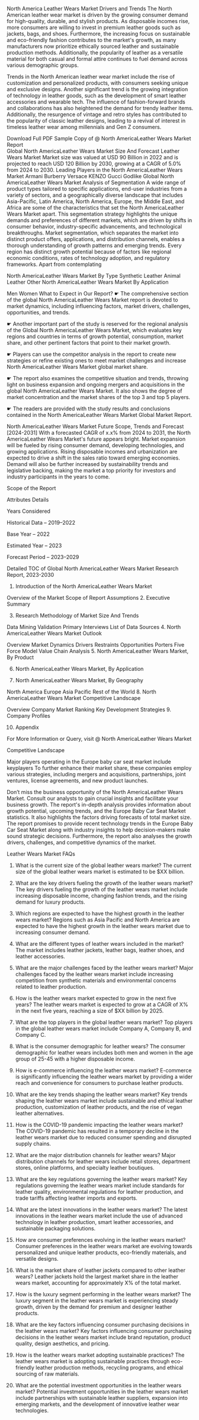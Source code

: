 North America Leather Wears Market Drivers and Trends
The North American leather wear market is driven by the growing consumer demand for high-quality, durable, and stylish products. As disposable incomes rise, more consumers are willing to invest in premium leather goods such as jackets, bags, and shoes. Furthermore, the increasing focus on sustainable and eco-friendly fashion contributes to the market's growth, as many manufacturers now prioritize ethically sourced leather and sustainable production methods. Additionally, the popularity of leather as a versatile material for both casual and formal attire continues to fuel demand across various demographic groups.

Trends in the North American leather wear market include the rise of customization and personalized products, with consumers seeking unique and exclusive designs. Another significant trend is the growing integration of technology in leather goods, such as the development of smart leather accessories and wearable tech. The influence of fashion-forward brands and collaborations has also heightened the demand for trendy leather items. Additionally, the resurgence of vintage and retro styles has contributed to the popularity of classic leather designs, leading to a revival of interest in timeless leather wear among millennials and Gen Z consumers.

Download Full PDF Sample Copy of @ North AmericaLeather Wears Market Report  
Global North AmericaLeather Wears Market Size And Forecast
Leather Wears Market Market size was valued at USD 90 Billion in 2022 and is projected to reach USD 120 Billion by 2030, growing at a CAGR of 5.0% from 2024 to 2030.
Leading Players in the North AmericaLeather Wears Market
Armani
Burberry
Versace
KENZO
Gucci
Godlike
Global North AmericaLeather Wears Market Analysis of Segmentation
A wide range of product types tailored to specific applications, end-user industries from a variety of sectors, and a geographically diverse landscape that includes Asia-Pacific, Latin America, North America, Europe, the Middle East, and Africa are some of the characteristics that set the North AmericaLeather Wears Market apart. This segmentation strategy highlights the unique demands and preferences of different markets, which are driven by shifts in consumer behavior, industry-specific advancements, and technological breakthroughs. Market segmentation, which separates the market into distinct product offers, applications, and distribution channels, enables a thorough understanding of growth patterns and emerging trends. Every region has distinct growth potential because of factors like regional economic conditions, rates of technology adoption, and regulatory frameworks. Apart from contemplating

North AmericaLeather Wears Market By Type
Synthetic Leather
Animal Leather
Other
North AmericaLeather Wears Market By Application

Men
Women
What to Expect in Our Report?
☛ The comprehensive section of the global North AmericaLeather Wears Market report is devoted to market dynamics, including influencing factors, market drivers, challenges, opportunities, and trends.

☛ Another important part of the study is reserved for the regional analysis of the Global North AmericaLeather Wears Market, which evaluates key regions and countries in terms of growth potential, consumption, market share, and other pertinent factors that point to their market growth.

☛ Players can use the competitor analysis in the report to create new strategies or refine existing ones to meet market challenges and increase North AmericaLeather Wears Market global market share.

☛ The report also examines the competitive situation and trends, throwing light on business expansion and ongoing mergers and acquisitions in the global North AmericaLeather Wears Market. It also shows the degree of market concentration and the market shares of the top 3 and top 5 players.

☛ The readers are provided with the study results and conclusions contained in the North AmericaLeather Wears Market Global Market Report.

North AmericaLeather Wears Market Future Scope, Trends and Forecast [2024-2031]
With a forecasted CAGR of x.x% from 2024 to 2031, the North AmericaLeather Wears Market's future appears bright. Market expansion will be fueled by rising consumer demand, developing technologies, and growing applications. Rising disposable incomes and urbanization are expected to drive a shift in the sales ratio toward emerging economies. Demand will also be further increased by sustainability trends and legislative backing, making the market a top priority for investors and industry participants in the years to come.

Scope of the Report

Attributes Details

Years Considered

Historical Data – 2019–2022

Base Year – 2022

Estimated Year – 2023

Forecast Period – 2023–2029

Detailed TOC of Global North AmericaLeather Wears Market Research Report, 2023-2030
1. Introduction of the North AmericaLeather Wears Market

Overview of the Market
Scope of Report
Assumptions
2. Executive Summary

3. Research Methodology of Market Size And Trends

Data Mining
Validation
Primary Interviews
List of Data Sources
4. North AmericaLeather Wears Market Outlook

Overview
Market Dynamics
Drivers
Restraints
Opportunities
Porters Five Force Model
Value Chain Analysis
5. North AmericaLeather Wears Market, By Product

6. North AmericaLeather Wears Market, By Application

7. North AmericaLeather Wears Market, By Geography

North America
Europe
Asia Pacific
Rest of the World
8. North AmericaLeather Wears Market Competitive Landscape

Overview
Company Market Ranking
Key Development Strategies
9. Company Profiles

10. Appendix

For More Information or Query, visit @ North AmericaLeather Wears Market

Competitive Landscape

Major players operating in the Europe baby car seat market include keyplayers To further enhance their market share, these companies employ various strategies, including mergers and acquisitions, partnerships, joint ventures, license agreements, and new product launches.

Don’t miss the business opportunity of the North AmericaLeather Wears Market. Consult our analysts to gain crucial insights and facilitate your business growth.
The report's in-depth analysis provides information about growth potential, upcoming trends, and the Europe Baby Car Seat Market statistics. It also highlights the factors driving forecasts of total market size. The report promises to provide recent technology trends in the Europe Baby Car Seat Market along with industry insights to help decision-makers make sound strategic decisions. Furthermore, the report also analyses the growth drivers, challenges, and competitive dynamics of the market.

Leather Wears Market FAQs
1. What is the current size of the global leather wears market?
The current size of the global leather wears market is estimated to be $XX billion.

2. What are the key drivers fueling the growth of the leather wears market?
The key drivers fueling the growth of the leather wears market include increasing disposable income, changing fashion trends, and the rising demand for luxury products.

3. Which regions are expected to have the highest growth in the leather wears market?
Regions such as Asia Pacific and North America are expected to have the highest growth in the leather wears market due to increasing consumer demand.

4. What are the different types of leather wears included in the market?
The market includes leather jackets, leather bags, leather shoes, and leather accessories.

5. What are the major challenges faced by the leather wears market?
Major challenges faced by the leather wears market include increasing competition from synthetic materials and environmental concerns related to leather production.

6. How is the leather wears market expected to grow in the next five years?
The leather wears market is expected to grow at a CAGR of X% in the next five years, reaching a size of $XX billion by 2025.

7. What are the top players in the global leather wears market?
Top players in the global leather wears market include Company A, Company B, and Company C.

8. What is the consumer demographic for leather wears?
The consumer demographic for leather wears includes both men and women in the age group of 25-45 with a higher disposable income.

9. How is e-commerce influencing the leather wears market?
E-commerce is significantly influencing the leather wears market by providing a wider reach and convenience for consumers to purchase leather products.

10. What are the key trends shaping the leather wears market?
Key trends shaping the leather wears market include sustainable and ethical leather production, customization of leather products, and the rise of vegan leather alternatives.

11. How is the COVID-19 pandemic impacting the leather wears market?
The COVID-19 pandemic has resulted in a temporary decline in the leather wears market due to reduced consumer spending and disrupted supply chains.

12. What are the major distribution channels for leather wears?
Major distribution channels for leather wears include retail stores, department stores, online platforms, and specialty leather boutiques.

13. What are the key regulations governing the leather wears market?
Key regulations governing the leather wears market include standards for leather quality, environmental regulations for leather production, and trade tariffs affecting leather imports and exports.

14. What are the latest innovations in the leather wears market?
The latest innovations in the leather wears market include the use of advanced technology in leather production, smart leather accessories, and sustainable packaging solutions.

15. How are consumer preferences evolving in the leather wears market?
Consumer preferences in the leather wears market are evolving towards personalized and unique leather products, eco-friendly materials, and versatile designs.

16. What is the market share of leather jackets compared to other leather wears?
Leather jackets hold the largest market share in the leather wears market, accounting for approximately X% of the total market.

17. How is the luxury segment performing in the leather wears market?
The luxury segment in the leather wears market is experiencing steady growth, driven by the demand for premium and designer leather products.

18. What are the key factors influencing consumer purchasing decisions in the leather wears market?
Key factors influencing consumer purchasing decisions in the leather wears market include brand reputation, product quality, design aesthetics, and pricing.

19. How is the leather wears market adopting sustainable practices?
The leather wears market is adopting sustainable practices through eco-friendly leather production methods, recycling programs, and ethical sourcing of raw materials.

20. What are the potential investment opportunities in the leather wears market?
Potential investment opportunities in the leather wears market include partnerships with sustainable leather suppliers, expansion into emerging markets, and the development of innovative leather wear technologies.

